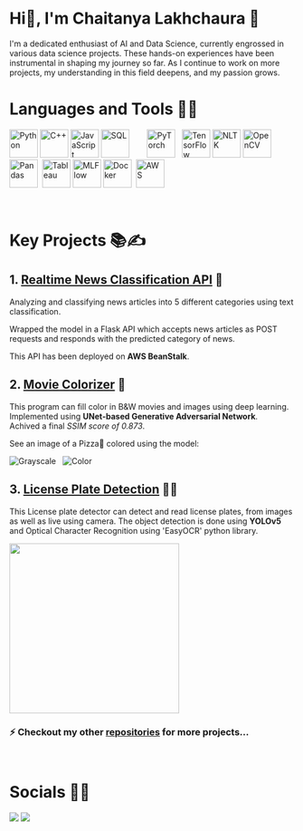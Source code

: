 # Hi👋, I'm Chaitanya Lakhchaura 🤖

I'm a dedicated enthusiast of AI and Data Science, currently engrossed in various data science projects. These hands-on experiences have been instrumental in shaping my journey so far. As I continue to work on more projects, my understanding in this field deepens, and my passion grows.

# Languages and Tools 🎊🔨

<img src="https://seeklogo.com/images/P/python-logo-C50EED1930-seeklogo.com.png" title="Python" height="50"> <img src="https://www.freeiconspng.com/uploads/c--logo-icon-0.png" title="C++" height="50">
<img src="https://upload.wikimedia.org/wikipedia/commons/6/6a/JavaScript-logo.png" title="JavaScript" height="50">
<img src="https://static-00.iconduck.com/assets.00/sql-database-generic-icon-760x1024-z6gbzcs2.png" title="SQL" height="50">
&nbsp;&nbsp;&nbsp;&nbsp;&nbsp;&nbsp;
<img src="https://upload.wikimedia.org/wikipedia/commons/thumb/1/10/PyTorch_logo_icon.svg/1200px-PyTorch_logo_icon.svg.png" title="PyTorch" height="50"> &nbsp;
<img src="https://upload.wikimedia.org/wikipedia/commons/thumb/2/2d/Tensorflow_logo.svg/1915px-Tensorflow_logo.svg.png" title="TensorFlow" height="50">
<img src="https://images.squarespace-cdn.com/content/v1/5d96faf133d07047864410d2/1595487261235-9TW0WO575R5RC81JKJE5/NLTK+Python+Package" title="NLTK" height="50">
<img src="https://editor.analyticsvidhya.com/uploads/232202.png" title="OpenCV" height="50">&nbsp;
<img src="https://encrypted-tbn0.gstatic.com/images?q=tbn:ANd9GcT01Ctpf3nRjz7b9l-om2h2llNA0jL4d_MVtXXXHVF5mWIn5nyMXLgzYscFGZdbhf_LN8M&usqp=CAU" title="Pandas" height="50">&nbsp;
<img src="https://seeklogo.com/images/T/tableau-software-logo-F1CE2CA54A-seeklogo.com.png" title="Tableau" width="50">
<img src="https://spark.apache.org/images/mlflow-logo.png" title="MLFlow" height="50">
<img src="https://cdn-icons-png.flaticon.com/512/919/919853.png" title="Docker" height="50">&nbsp;
<img src="https://upload.wikimedia.org/wikipedia/commons/thumb/9/93/Amazon_Web_Services_Logo.svg/2560px-Amazon_Web_Services_Logo.svg.png" title="AWS" height="50">


<br/>

# Key Projects 📚✍

## 1. [Realtime News Classification API](https://github.com/ZenithFlux/Realtime_News_Classification) 📰

Analyzing and classifying news articles into 5 different categories using text classification. 

Wrapped the model in a Flask API which accepts news articles as POST requests and responds with the predicted category of news.

This API has been deployed on **AWS BeanStalk**.

## 2. [Movie Colorizer](https://github.com/ZenithFlux/Movie_Colorizer) 🎥

This program can fill color in B&W movies and images using deep learning.  
Implemented using **UNet-based Generative Adversarial Network**.  
Achived a final *SSIM score of 0.873*.

See an image of a Pizza🍕 colored using the model:

![Grayscale](https://i.ibb.co/jT87x1K/gray4.jpg)&nbsp;&nbsp;
![Color](https://i.ibb.co/p4Wh5bn/coloured4.jpg)

## 3. [License Plate Detection](https://github.com/ZenithFlux/License_Plate_Detector) 🚗🔢

This License plate detector can detect and read license plates, from images as well as live using camera. The object detection is done using **YOLOv5** and Optical Character Recognition using 'EasyOCR' python library.

<img src="https://i.ibb.co/ncqmppF/detect5.jpg" width="300" />

### ⚡ Checkout my other [repositories](https://github.com/ZenithFlux?tab=repositories) for more projects...

<br />

# Socials 🤝✨

<a href="https://www.linkedin.com/in/chaitanya-lakhchaura/"><img src="https://img.shields.io/badge/LinkedIn-0077B5?style=for-the-badge&logo=linkedin&logoColor=white" /></a>
<a href="https://medium.com/@chaitanyalakhchaura12"><img src="https://img.shields.io/badge/Medium-12100E?style=for-the-badge&logo=medium&logoColor=white" /></a>